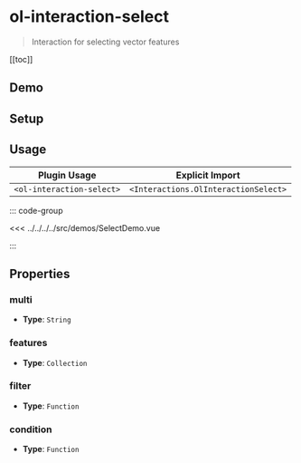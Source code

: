 # ol-interaction-select

> Interaction for selecting vector features

[[toc]]

## Demo

<script setup>
import SelectDemo from "@demos/SelectDemo.vue"
</script>

<ClientOnly>
<SelectDemo/>
</ClientOnly>

## Setup

<!--@include: ../../interactions.plugin.md-->

## Usage

| Plugin Usage              |           Explicit Import            |
|---------------------------|:------------------------------------:|
| `<ol-interaction-select>` | `<Interactions.OlInteractionSelect>` |

::: code-group

<<< ../../../../src/demos/SelectDemo.vue

:::

## Properties

### multi

- **Type**: `String`

### features

- **Type**: `Collection`

### filter

- **Type**: `Function`

### condition

- **Type**: `Function`
